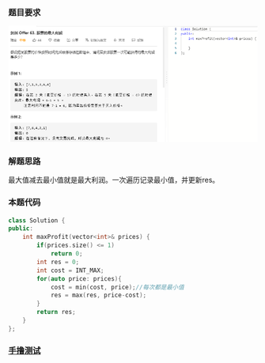 ### 题目要求

![](pic/offer63.png)

### 解题思路

最大值减去最小值就是最大利润。一次遍历记录最小值，并更新res。

### 本题代码

```c++
class Solution {
public:
    int maxProfit(vector<int>& prices) {
        if(prices.size() <= 1)
            return 0;
        int res = 0;
        int cost = INT_MAX;
        for(auto price: prices){
            cost = min(cost, price);//每次都是最小值
            res = max(res, price-cost);
        }
        return res;
    }
};
```

### [手撸测试](https://leetcode-cn.com/problems/gu-piao-de-zui-da-li-run-lcof/)  

